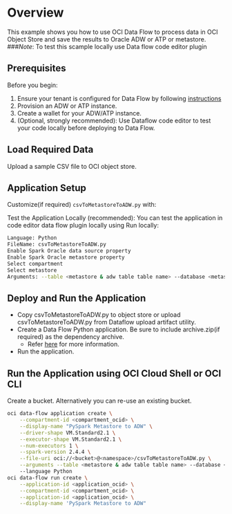 # Overview

This example shows you how to use OCI Data Flow to process data in OCI Object Store and save the results to Oracle ADW or ATP or metastore.
###_Note_: To test this scample locally use Data flow code editor plugin
## Prerequisites

Before you begin:

1. Ensure your tenant is configured for Data Flow by following [instructions](https://docs.cloud.oracle.com/en-us/iaas/data-flow/using/dfs_getting_started.htm#set_up_admin)
2. Provision an ADW or ATP instance.
3. Create a wallet for your ADW/ATP instance.
4. (Optional, strongly recommended): Use Dataflow code editor to test your code locally before deploying to Data Flow.

## Load Required Data

Upload a sample CSV file to OCI object store.

## Application Setup

Customize(if required) ```csvToMetastoreToADW.py``` with:

  Test the Application Locally (recommended):
  You can test the application in code editor data flow plugin locally using Run locally:
  ```sh
  Language: Python
  FileName: csvToMetastoreToADW.py
  Enable Spark Oracle data source property
  Enable Spark Oracle metastore property
  Select compartment
  Select metastore
  Arguments: --table <metastore & adw table table name> --database <metastore database name> --input <oci://bucket@namespace/sample.csv> --walletUri <oci://bucket@namespace/Wallet.zip> --user <user who generated the wallet file> --password <password to the database> --connection <TNS name valid for the database>
  ```
## Deploy and Run the Application

* Copy csvToMetastoreToADW.py to object store or upload csvToMetastoreToADW.py from Dataflow upload artifact utility.
* Create a Data Flow Python application. Be sure to include archive.zip(if required) as the dependency archive.
  * Refer [here](https://docs.cloud.oracle.com/en-us/iaas/data-flow/using/dfs_data_flow_library.htm#create_pyspark_app) for more information.
* Run the application.

## Run the Application using OCI Cloud Shell or OCI CLI


Create a bucket. Alternatively you can re-use an existing bucket.

```sh
oci data-flow application create \
    --compartment-id <compartment_ocid> \
    --display-name "PySpark Metastore to ADW" \
    --driver-shape VM.Standard2.1 \
    --executor-shape VM.Standard2.1 \
    --num-executors 1 \
    --spark-version 2.4.4 \
    --file-uri oci://<bucket>@<namespace>/csvToMetastoreToADW.py \
    --arguments --table <metastore & adw table table name> --database <metastore database name> --input <oci://bucket@namespace/sample.csv> --walletUri <oci://bucket@namespace/Wallet.zip> --user <user who generated the wallet file> --password <password to the database> --connection <TNS name valid for the database>
    --language Python
oci data-flow run create \
    --application-id <application_ocid> \
    --compartment-id <compartment_ocid> \
    --application-id <application_ocid> \
    --display-name 'PySpark Metastore to ADW"
```
